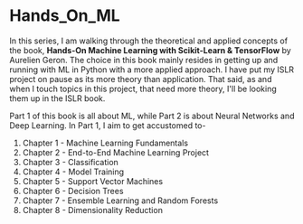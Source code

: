 # Hands_On_ML  
  
In this series, I am walking through the theoretical  and applied concepts of the book, **Hands-On Machine Learning with Scikit-Learn & TensorFlow** by Aurelien Geron. The choice in this book mainly resides in getting up and running with ML in Python with a more applied approach. I have put my ISLR project on pause as its more theory than application. That said, as and when I touch topics in this project, that need more theory, I'll be looking them up in the ISLR book.  
  
Part 1 of this book is all about ML, while Part 2 is about Neural Networks and Deep Learning. In Part 1, I aim to get accustomed to-  

1. Chapter 1 - Machine Learning Fundamentals
2. Chapter 2 - End-to-End Machine Learning Project
3. Chapter 3 - Classification
4. Chapter 4 - Model Training
5. Chapter 5 - Support Vector Machines
6. Chapter 6 - Decision Trees
7. Chapter 7 - Ensemble Learning and Random Forests
8. Chapter 8 - Dimensionality Reduction
